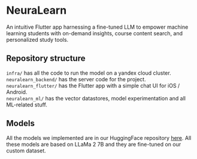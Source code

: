 # NeuraLearn
An intuitive Flutter app harnessing a fine-tuned LLM to empower machine learning students with on-demand insights, course content search, and personalized study tools.

## Repository structure
`infra/` has all the code to run the model on a yandex cloud cluster. <br>
`neuralearn_backend/` has the server code for the project.<br>
`neuralearn_flutter/` has the Flutter app with a simple chat UI for iOS / Android.<br>
`neuralearn_ml/` has the vector datastores, model experimentation and all ML-related stuff.<br>

## Models
All the models we implemented are in our HuggingFace repository [here](https://huggingface.co/RNDRandoM/neuralearn-qlora-ft-7b/tree/main). All these models are based on LLaMa 2 7B and they are fine-tuned on our custom dataset.

